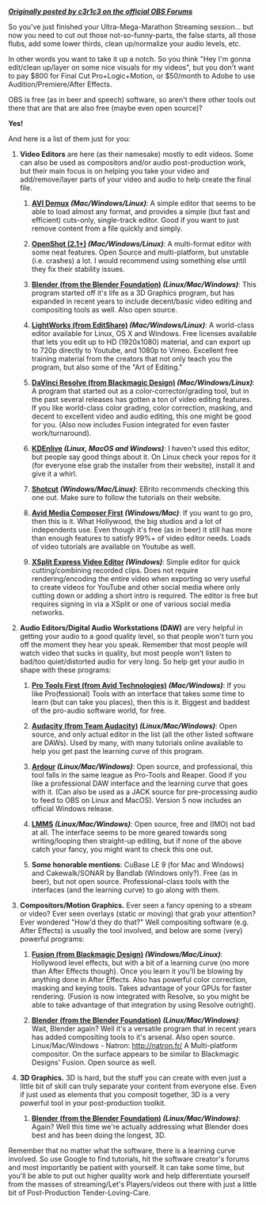 **[_Originally posted by c3r1c3 on the official OBS Forums_](https://obsproject.com/forum/resources/post-production-tools-you-can-use.234/)**

So you've just finished your Ultra-Mega-Marathon Streaming session... but now you need to cut out those not-so-funny-parts, the false starts, all those flubs, add some lower thirds, clean up/normalize your audio levels, etc.

In other words you want to take it up a notch. So you think "Hey I'm gonna edit/clean up/layer on some nice visuals for my videos", but you don't want to pay $800 for Final Cut Pro+Logic+Motion, or $50/month to Adobe to use Audition/Premiere/After Effects.

OBS is free (as in beer and speech) software, so aren't there other tools out there that are that are also free (maybe even open source)?

**Yes!**

And here is a list of them just for you:

1. **Video Editors** are here (as their namesake) mostly to edit videos. Some can also be used as compositors and/or audio post-production work, but their main focus is on helping you take your video and add/remove/layer parts of your video and audio to help create the final file.

    1. **[AVI Demux](http://fixounet.free.fr/avidemux/) _(Mac/Windows/Linux)_**: A simple editor that seems to be able to load almost any format, and provides a simple (but fast and efficient) cuts-only, single-track editor. Good if you want to just remove content from a file quickly and simply.

    2. **[OpenShot (2.1+)](http://www.openshot.org/) _(Mac/Windows/Linux)_**: A multi-format editor with some neat features. Open Source and multi-platform, but unstable (i.e. crashes) a lot. I would recommend using something else until they fix their stability issues.

    3. **[Blender (from the Blender Foundation)](https://www.blender.org/) _(Linux/Mac/Windows)_**: This program started off it's life as a 3D Graphics program, but has expanded in recent years to include decent/basic video editing and compositing tools as well. Also open source.

    4. **[LightWorks (from EditShare)](https://www.lwks.com/) _(Mac/Windows/Linux)_**: A world-class editor available for Linux, OS X and Windows. Free licenses available that lets you edit up to HD (1920x1080) material, and can export up to 720p directly to Youtube, and 1080p to Vimeo. Excellent free training material from the creators that not only teach you the program, but also some of the "Art of Editing."

    5. **[DaVinci Resolve (from Blackmagic Design)](https://www.blackmagicdesign.com/products/davinciresolve/) _(Mac/Windows/Linux)_**: A program that started out as a color-corrector/grading tool, but in the past several releases has gotten a ton of video editing features. If you like world-class color grading, color correction, masking, and decent to excellent video and audio editing, this one might be good for you. (Also now includes Fusion integrated for even faster work/turnaround).

    6. **[KDEnlive](https://kdenlive.org/) _(Linux, MacOS and Windows)_**: I haven't used this editor, but people say good things about it. On Linux check your repos for it (for everyone else grab the installer from their website), install it and give it a whirl.

    7. **[Shotcut](https://www.shotcutapp.com/) _(Windows/Mac/Linux)_**: EBrito recommends checking this one out. Make sure to follow the tutorials on their website.

    8. **[Avid Media Composer First](http://www.avid.com) _(Windows/Mac)_**:  If you want to go pro, then this is it. What Hollywood, the big studios and a lot of independents use. Even though it's free (as in beer) it still has more than enough features to satisfy 99%+ of video editor needs. Loads of video tutorials are available on Youtube as well.

    9. **[XSplit Express Video Editor](https://www.xsplit.com/video-editor) _(Windows)_**: Simple editor for quick cutting/combining recorded clips. Does not require rendering/encoding the entire video when exporting so very useful to create videos for YouTube and other social media where only cutting down or adding a short intro is required. The editor is free but requires signing in via a XSplit or one of various social media networks.

2. **Audio Editors/Digital Audio Workstations (DAW)** are very helpful in getting your audio to a good quality level, so that people won't turn you off the moment they hear you speak. Remember that most people will watch video that sucks in quality, but most people won't listen to bad/too quiet/distorted audio for very long. So help get your audio in shape with these programs:

    1. **[Pro Tools First (from Avid Technologies)](http://apps.avid.com/ProToolsFirst/) _(Mac/Windows)_**: If you like Pro(fessional) Tools with an interface that takes some time to learn (but can take you places), then this is it. Biggest and baddest of the pro-audio software world, for free.

    2. **[Audacity (from Team Audacity)](http://web.audacityteam.org/) _(Linux/Mac/Windows)_**: Open source, and only actual editor in the list (all the other listed software are DAWs). Used by many, with many tutorials online available to help you get past the learning curve of this program.

    3. **[Ardour](https://ardour.org/) _(Linux/Mac/Windows)_**: Open source, and professional, this tool falls in the same league as Pro-Tools and Reaper. Good if you like a professional DAW interface and the learning curve that goes with it. (Can also be used as a JACK source for pre-processing audio to feed to OBS on Linux and MacOS). Version 5 now includes an official Windows release.

    4. **[LMMS](https://lmms.io/) _(Linux/Mac/Windows)_**: Open source, free and (IMO) not bad at all. The interface seems to be more geared towards song writing/looping then straight-up editing, but if none of the above catch your fancy, you might want to check this one out.

    5. **Some honorable mentions**: CuBase LE 9 (for Mac and Windows) and Cakewalk/SONAR by Bandlab (Windows only?). Free (as in beer), but not open source. Professional-class tools with the interfaces (and the learning curve) to go along with them.

3. **Compositors/Motion Graphics.** Ever seen a fancy opening to a stream or video? Ever seen overlays (static or moving) that grab your attention? Ever wondered "How'd they do that?" Well compositing software (e.g. After Effects) is usually the tool involved, and below are some (very) powerful programs:

    1. **[Fusion (from Blackmagic Design)](https://www.blackmagicdesign.com/products/fusion/) _(Windows/Mac/Linux)_**: Hollywood level effects, but with a bit of a learning curve (no more than After Effects though). Once you learn it you'll be blowing by anything done in After Effects. Also has powerful color correction, masking and keying tools. Takes advantage of your GPUs for faster rendering. (Fusion is now integrated with Resolve, so you might be able to take advantage of that integration by using Resolve outright).

    2. **[Blender (from the Blender Foundation)](https://www.blender.org/) _(Linux/Mac/Windows)_**: Wait, Blender again? Well it's a versatile program that in recent years has added compositing tools to it's arsenal. Also open source.
Linux/Mac/Windows - Natron: http://natron.fr/ A Multi-platform compositor. On the surface appears to be similar to Blackmagic Designs' Fusion. Open source as well.

4. **3D Graphics.** 3D is hard, but the stuff you can create with even just a little bit of skill can truly separate your content from everyone else. Even if just used as elements that you composit together, 3D is a very powerful tool in your post-production toolkit.

    1. **[Blender (from the Blender Foundation)](https://www.blender.org/) _(Linux/Mac/Windows)_**: Again? Well this time we're actually addressing what Blender does best and has been doing the longest, 3D.

Remember that no matter what the software, there is a learning curve involved. So use Google to find tutorials, hit the software creator's forums and most importantly be patient with yourself. It can take some time, but you'll be able to put out higher quality work and help differentiate yourself from the masses of streaming/Let's Players/videos out there with just a little bit of Post-Production Tender-Loving-Care.
